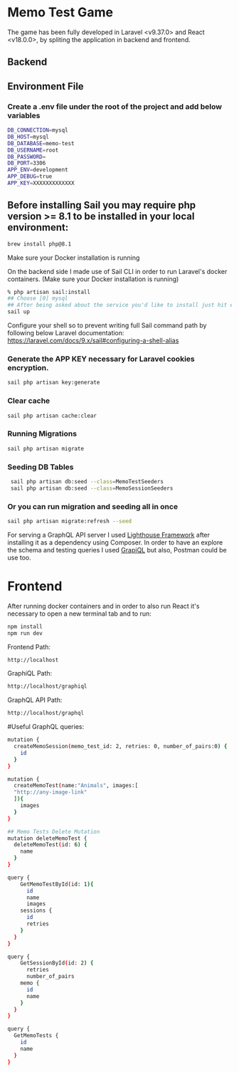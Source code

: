  # Memo Test Game
The game has been fully developed in Laravel <v9.37.0> and React <v18.0.0>, by spliting the application in backend and frontend.

## Backend 

## Environment File
### Create a .env file under the root of the project and add below variables
```bash
DB_CONNECTION=mysql
DB_HOST=mysql
DB_DATABASE=memo-test
DB_USERNAME=root
DB_PASSWORD=
DB_PORT=3306
APP_ENV=development
APP_DEBUG=true
APP_KEY=XXXXXXXXXXXXX
```

## Before installing Sail you may require php version >= 8.1 to be installed in your local environment:
```bash
brew install php@8.1
```
Make sure your Docker installation is running

On the backend side I made use of Sail CLI in order to run Laravel's docker containers. (Make sure your Docker installation is running)
``` bash 
% php artisan sail:install
## Choose [0] mysql
## After being asked about the service you'd like to install just hit enter
sail up
```
Configure your shell so to prevent writing full Sail command path by following below Laravel documentation:
https://laravel.com/docs/9.x/sail#configuring-a-shell-alias

### Generate the APP KEY necessary for Laravel cookies encryption.
```bash
sail php artisan key:generate
```
### Clear cache
```bash 
sail php artisan cache:clear
```
### Running Migrations
```bash
sail php artisan migrate
```

### Seeding DB Tables
``` bash
 sail php artisan db:seed --class=MemoTestSeeders
 sail php artisan db:seed --class=MemoSessionSeeders
```
### Or you can run migration and seeding all in once
```bash
sail php artisan migrate:refresh --seed
```

For serving a GraphQL API server I used <a href="https://lighthouse-php.com/">Lighthouse Framework</a> after installing it as a dependency using Composer. 
In order to have an explore the schema and testing queries I used <a href="https://github.com/mll-lab/laravel-graphiql">GrapiQL</a> but also, Postman could be use too.

# Frontend
After running docker containers and in order to also run React it's necessary to open a new terminal tab and to run:
```bash
npm install
npm run dev
```

Frontend Path:
```bash
http://localhost
```

GraphiQL Path:
```bash
http://localhost/graphiql
```

GraphQL API Path:
```bash
http://localhost/graphql
```

#Useful GraphQL queries:
```bash 
mutation {
  createMemoSession(memo_test_id: 2, retries: 0, number_of_pairs:0) {
    id
  }
}

mutation {
  createMemoTest(name:"Animals", images:[
  "http://any-image-link"
  ]){
    images
  }
}

## Memo Tests Delete Mutation
mutation deleteMemoTest {
  deleteMemoTest(id: 6) {
    name
  }
}

query {
    GetMemoTestById(id: 1){
      id
      name
      images
    sessions {
      id
      retries
    }
  }
}

query {
    GetSessionById(id: 2) {
      retries
      number_of_pairs
    memo {
      id
      name
    } 
  }
}

query {
  GetMemoTests {
    id
    name
  }
}

